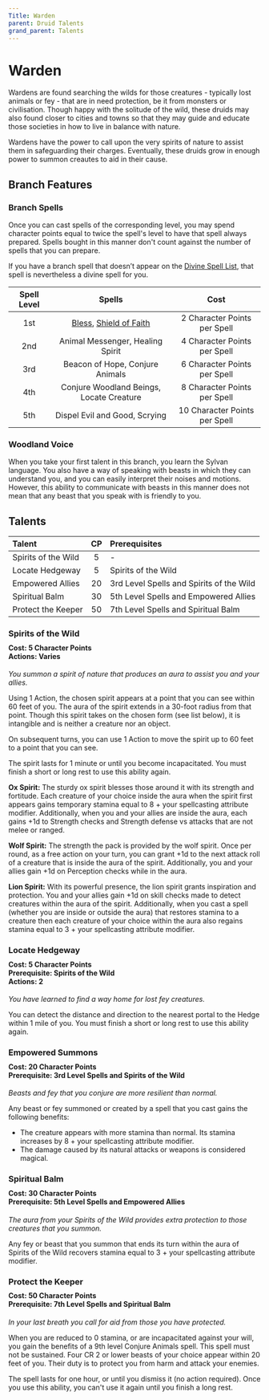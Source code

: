 ```yaml
---
Title: Warden
parent: Druid Talents
grand_parent: Talents
---
```


# Warden
Wardens are found searching the wilds for those creatures - typically lost animals or fey - that are in need protection, be it from monsters or civilisation. Though happy with the solitude of the wild, these druids may also found closer to cities and towns so that they may guide and educate those societies in how to live in balance with nature. 

Wardens have the power to call upon the very spirits of nature to assist them in safeguarding their charges. Eventually, these druids grow in enough power to summon creautes to aid in their cause.

## Branch Features

### Branch Spells
Once you can cast spells of the corresponding level, you may spend character points equal to twice the spell's level to have that spell always prepared. Spells bought in this manner don't count against the number of spells that you can prepare.
 
If you have a branch spell that doesn’t appear on the [Divine Spell List](https://stormchaserroleplaying.com/stormchaserRPG/Spells/Lists/Divine/), that spell is nevertheless a divine spell for you.
 
| Spell Level | Spells | Cost |
|:-----------:|:------:|:----:|
| 1st | [Bless](https://stormchaserroleplaying.com/stormchaserRPG/Spells/1/Charms/#bless), [Shield of Faith](https://stormchaserroleplaying.com/stormchaserRPG/Spells/1/Warding/#shield-of-faith) | 2 Character Points per Spell |
| 2nd | Animal Messenger, Healing Spirit | 4 Character Points per Spell |
| 3rd | Beacon of Hope, Conjure Animals | 6 Character Points per Spell |
| 4th | Conjure Woodland Beings, Locate Creature | 8 Character Points per Spell |
| 5th | Dispel Evil and Good, Scrying | 10 Character Points per Spell |

### Woodland Voice
When you take your first talent in this branch, you learn the Sylvan language. You also have a way of speaking with beasts in which they can understand you, and you can easily interpret their noises and motions. However, this ability to communicate with beasts in this manner does not mean that any beast that you speak with is friendly to you.

## Talents

| Talent | CP | Prerequisites |
|:-------|:--:|:--------------|
| Spirits of the Wild | 5  | - |   
| Locate Hedgeway     | 5  | Spirits of the Wild |   
| Empowered Allies    | 20 | 3rd Level Spells and Spirits of the Wild |   
| Spiritual Balm      | 30 | 5th Level Spells and Empowered Allies |   
| Protect the Keeper  | 50 | 7th Level Spells and Spiritual Balm |   

### Spirits of the Wild

<div style="margin-top:-10px;"></div>

#### **Cost:** 5 Character Points<br>**Actions:** Varies
*You summon a spirit of nature that produces an aura to assist you and your allies.* 

Using 1 Action, the chosen spirit appears at a point that you can see within 60 feet of you. The aura of the spirit extends in a 30-foot radius from that point. Though this spirit takes on the chosen form (see list below), it is intangible and is neither a creature nor an object. 

On subsequent turns, you can use 1 Action to move the spirit up to 60 feet to a point that you can see. 

The spirit lasts for 1 minute or until you become incapacitated. You must finish a short or long rest to use this ability again. 

**Ox Spirit:** The sturdy ox spirit blesses those around it with its strength and fortitude. Each creature of your choice inside the aura when the spirit first appears gains temporary stamina equal to 8 + your spellcasting attribute modifier. Additionally, when you and your allies are inside the aura, each gains +1d to Strength checks and Strength defense vs attacks that are not melee or ranged.

**Wolf Spirit:** The strength the pack is provided by the wolf spirit. Once per round, as a free action on your turn, you can grant +1d to the next attack roll of a creature that is inside the aura of the spirit. Additionally, you and your allies gain +1d on Perception checks while in the aura.

**Lion Spirit:** With its powerful presence, the lion spirit grants inspiration and protection. You and your allies gain +1d on skill checks made to detect creatures within the aura of the spirit. Additionally, when you cast a spell (whether you are inside or outside the aura) that restores stamina to a creature then each creature of your choice within the aura also regains stamina equal to 3 + your spellcasting attribute modifier.

### Locate Hedgeway

<div style="margin-top:-10px;"></div>

#### **Cost:** 5 Character Points<br>**Prerequisite:** Spirits of the Wild<br>**Actions:** 2
*You have learned to find a way home for lost fey creatures.* 

You can detect the distance and direction to the nearest portal to the Hedge within 1 mile of you. You must finish a short or long rest to use this ability again. 

### Empowered Summons

<div style="margin-top:-10px;"></div>

#### **Cost:** 20 Character Points<br>**Prerequisite:** 3rd Level Spells and Spirits of the Wild
*Beasts and fey that you conjure are more resilient than normal.* 

Any beast or fey summoned or created by a spell that you cast gains the following benefits:
* The creature appears with more stamina than normal. Its stamina increases by 8 + your spellcasting attribute modifier.
* The damage caused by its natural attacks or weapons is considered magical.

### Spiritual Balm

<div style="margin-top:-10px;"></div>

#### **Cost:** 30 Character Points<br>**Prerequisite:** 5th Level Spells and Empowered Allies
*The aura from your Spirits of the Wild provides extra protection to those creatures that you summon.* 

Any fey or beast that you summon that ends its turn within the aura of Spirits of the Wild recovers stamina equal to 3 + your spellcasting attribute modifier.

### Protect the Keeper

<div style="margin-top:-10px;"></div>

#### **Cost:** 50 Character Points<br>**Prerequisite:** 7th Level Spells and Spiritual Balm
*In your last breath you call for aid from those you have protected.* 

When you are reduced to 0 stamina, or are incapacitated against your will, you gain the benefits of a 9th level Conjure Animals spell. This spell must not be sustained. Four CR 2 or lower beasts of your choice appear within 20 feet of you. Their duty is to protect you from harm and attack your enemies. 

The spell lasts for one hour, or until you dismiss it (no action required). Once you use this ability, you can't use it again until you finish a long rest. 
